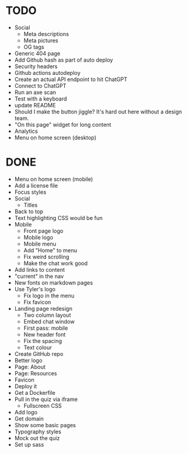 # TODO

- Social
  - Meta descriptions
  - Meta pictures
  - OG tags
- Generic 404 page
- Add Github hash as part of auto deploy
- Security headers
- Github actions autodeploy
- Create an actual API endpoint to hit ChatGPT
- Connect to ChatGPT
- Run an axe scan
- Test with a keyboard
- update README
- Should I make the button jiggle? It's hard out here without a design team.
- "On this page" widget for long content
- Analytics
- Menu on home screen (desktop)

# DONE

- Menu on home screen (mobile)
- Add a license file
- Focus styles
- Social
  - Titles
- Back to top
- Text highlighting CSS would be fun
- Mobile
  - Front page logo
  - Mobile logo
  - Mobile menu
  - Add "Home" to menu
  - Fix weird scrolling
  - Make the chat work good
- Add links to content
- "current" in the nav
- New fonts on markdown pages
- Use Tyler's logo
  - Fix logo in the menu
  - Fix favicon
- Landing page redesign
  - Two column layout
  - Embed chat window
  - First pass: mobile
  - New header font
  - Fix the spacing
  - Text colour
- Create GitHub repo
- Better logo
- Page: About
- Page: Resources
- Favicon
- Deploy it
- Get a Dockerfile
- Pull in the quiz via iframe
  - Fullscreen CSS
- Add logo
- Get domain
- Show some basic pages
- Typography styles
- Mock out the quiz
- Set up sass
